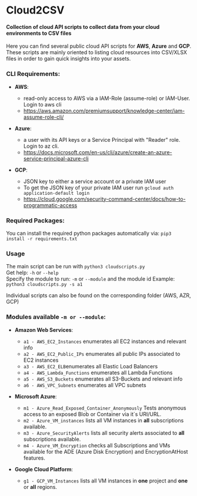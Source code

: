 # Cloud2CSV
#### Collection of cloud API scripts to collect data from your cloud environments to CSV files

Here you can find several public cloud API scripts for **AWS**, **Azure** and **GCP**. These scripts are mainly oriented to listing cloud resources into CSV/XLSX files in order to gain quick insights into your assets.

### CLI Requirements:

  - **AWS**: 
      - read-only access to AWS via a IAM-Role (assume-role) or IAM-User. Login to aws cli
      - https://aws.amazon.com/premiumsupport/knowledge-center/iam-assume-role-cli/
      
  - **Azure**: 
      - a user with its API keys or a Service Principal with "Reader" role. Login to az cli.
      - https://docs.microsoft.com/en-us/cli/azure/create-an-azure-service-principal-azure-cli
  
  - **GCP**: 
      - JSON key to either a service account or a private IAM user
      - To get the JSON key of your private IAM user run ``gcloud auth application-default login``
      - https://cloud.google.com/security-command-center/docs/how-to-programmatic-access
  

### Required Packages:
You can install the required python packages automatically via:
```pip3 install -r requirements.txt```

### Usage
The main script can be run with ```python3 cloudscripts.py```  
Get help: ```-h``` or ```--help```  
Specify the module to run: ```-m``` or ``--module`` and the module id 
Example: ```python3 cloudscripts.py -s a1```

Individual scripts can also be found on the corresponding folder (AWS, AZR, GCP)

### Modules available ``-m or --module``:

  - **Amazon Web Services**:  
    - ``a1 - AWS_EC2_Instances`` enumerates all EC2 instances and relevant info
    - ``a2 - AWS_EC2_Public_IPs`` enumerates all public IPs associated to EC2 instances  
    - ``a3 - AWS_EC2_ELB``enumerates all Elastic Load Balancers
    - ``a4 - AWS_Lambda_Functions`` enumerates all Lambda Functions  
    - ``a5 - AWS_S3_Buckets`` enumerates all S3-Buckets and relevant info
    - ``a6 - AWS_VPC_Subnets`` enumerates all VPC subnets

  - **Microsoft Azure**: 
    - ``m1 - Azure_Read_Exposed_Container_Anonymously`` Tests anonymous access to an exposed Blob or Container via it´s URI/URL.
    - ``m2 - Azure_VM_instances`` lists all VM instances in **all** subscriptions available. 
    - ``m3 - Azure_SecurityAlerts`` lists all security alerts associated to **all** subscriptions available.
    - ``m4 - Azure_VM_Encryption`` checks all Subscriptions and VMs available for the ADE (Azure Disk Encryption) and EncryptionAtHost features.
    
  - **Google Cloud Platform**: 
    - ``g1 - GCP_VM_Instances`` lists all VM instances in **one** project and **one** or **all** regions. 

